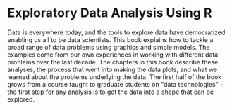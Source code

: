# Exploratory Data Analysis Using R

Data is everywhere today, and the tools to explore data have democratized enabling us all to be data scientists. This book explains how to tackle a broad range of data problems using graphics and simple models. The examples come from our own experiences in working with different data problems over the last decade. The chapters in this book describe these analyses, the process that went into making the data plots, and what we learned about the problems underlying the data. The first half of the book grows from a course taught to graduate students on "data technologies" - the first step for any analysis is to get the data into a shape that can be explored. 
